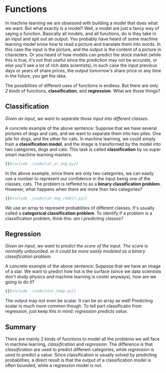 
# Functions

In machine learning we are obsessed with building a model that does what we want. But what exactly is a model? Well, a model are just a fancy way of saying a function. Basically all models, and all functions, do is they take in an input and spit out an output. You probably have heard of some machine learning model know how to read a picture and translate them into words. In this case the input is the picture, and the output is the content of a picture in characters. Or you heard of how models can predict the stock market (while this is true, it's not that useful since the prediction may not be accurate, or else you'll see a lot of rich data scientists), in such case the input previous days or years of share prices, the output tomorrow's share price or any time in the future, you get the idea.

The possiblities of different uses of functions is endless. But there are only _2 kinds_ of functions, **classification**, and **regression**. What are those things?

## Classification

_Given an input, we want to separate those input into different classes._

A concrete example of the above sentence: Suppose that we have several pictures of dogs and cats, and we want to separate them into two piles. One pile for dogs, and the other for cats. In machine learning, we could simply train a **classification model**, and the image is transformed by the model into two categories, dogs and cats. This task is called **classification** by us super smart machine learning masters.

```python
{{#include ./code/cat_or_dog.py}}
```

In the above example, since there are only two categories, we can easily use a number to represent our confidence in the input being one of the classes, cats. The problem is reffered to as a **binary classification problem**. However, what happens when there are more than two categories?

```python
{{#include ./code/cat_dog_rabbit.py}}
```

We use an array to represent probablities of different classes. It's usually called a **categorical classification problem**. To identify if a problem is a classification problem, think this: _am I predicting classes?_

## Regression

_Given an input, we want to predict the score of the input. The score is normally unbounded, or it could be more easily modeled as a binary classification problem._

A concrete example of the above sentence: Suppose that we have an image of a star. We want to predict how hot is the surface (since we data scientists don't study physics and machine learning is cooler anyways), how are we going to do it?

```python
{{#include ./code/star_temp.py}}
```

The output may not even be scalar. It can be an array as well! Predicting scalar is much more common though. To tell part classificatio from regression, just keep this in mind: _regression predicts value._

## Summary

There are mainly 2 kinds of functions to model all the problems we will face in machine learning, _classification_ and _regression_. The difference is that _classification_ are used to predict different categories, while _regression_ is used to predict a value. Since classification is usually solved by predicting probablities, a direct result is that the output of a classification model is often bounded, while a regression model is not.
